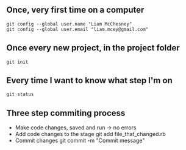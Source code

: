 Once, very first time on a computer
-----------------------------

    git config --global user.name "Liam McChesney"
    git config --global user.email "liam.mcey@gmail.com"

Once every new project, in the project folder
---------------------------------------------

    git init

Every time I want to know what step I'm on
------------------------------------------

    git status

Three step commiting process
----------------------------

* Make code changes, saved and run -> no errors
* Add code changes to the stage
    git add file_that_changed.rb
* Commit changes
    git commit -m "Commit message"